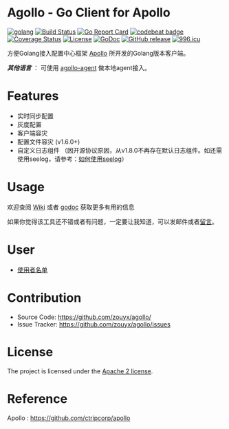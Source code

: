 Agollo - Go Client for Apollo
================

[![golang](https://img.shields.io/badge/Language-Go-green.svg?style=flat)](https://golang.org)
[![Build Status](https://travis-ci.org/zouyx/agollo.svg?branch=master)](https://travis-ci.org/zouyx/agollo)
[![Go Report Card](https://goreportcard.com/badge/github.com/zouyx/agollo)](https://goreportcard.com/report/github.com/zouyx/agollo)
[![codebeat badge](https://codebeat.co/badges/bc2009d6-84f1-4f11-803e-fc571a12a1c0)](https://codebeat.co/projects/github-com-zouyx-agollo-master)
[![Coverage Status](https://coveralls.io/repos/github/zouyx/agollo/badge.svg?branch=master)](https://coveralls.io/github/zouyx/agollo?branch=master)
[![License](https://img.shields.io/badge/License-Apache%202.0-blue.svg)](https://opensource.org/licenses/Apache-2.0)
[![GoDoc](http://godoc.org/github.com/zouyx/agollo?status.svg)](http://godoc.org/github.com/zouyx/agollo)
[![GitHub release](https://img.shields.io/github/release/zouyx/agollo.svg)](https://github.com/zouyx/agollo/releases)
[![996.icu](https://img.shields.io/badge/link-996.icu-red.svg)](https://996.icu)

方便Golang接入配置中心框架 [Apollo](https://github.com/ctripcorp/apollo) 所开发的Golang版本客户端。

***其他语言*** ： 可使用 [agollo-agent](https://github.com/zouyx/agollo-agent.git) 做本地agent接入。

# Features
* 实时同步配置
* 灰度配置
* 客户端容灾
* 配置文件容灾 (v1.6.0+)
* 自定义日志组件 （因开源协议原因，从v1.8.0不再存在默认日志组件。如还需使用seelog，请参考：[如何使用seelog](https://github.com/zouyx/agollo/wiki/%E4%BD%BF%E7%94%A8seelog%E6%97%A5%E5%BF%97%E7%BB%84%E4%BB%B6)）
 
# Usage

欢迎查阅 [Wiki](https://github.com/zouyx/agollo/wiki) 或者 [godoc](http://godoc.org/github.com/zouyx/agollo) 获取更多有用的信息
  
如果你觉得该工具还不错或者有问题，一定要让我知道，可以发邮件或者[留言](https://github.com/zouyx/agollo/issues)。

# User

* [使用者名单](https://github.com/zouyx/agollo/issues/20)

# Contribution
  * Source Code: https://github.com/zouyx/agollo/
  * Issue Tracker: https://github.com/zouyx/agollo/issues
  
# License
The project is licensed under the [Apache 2 license](https://github.com/zouyx/agollo/blob/master/LICENSE).

# Reference
Apollo : https://github.com/ctripcorp/apollo

